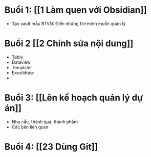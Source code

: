 # Buổi 1: [[1 Làm quen với Obsidian]]
- Tạo vault mẫu
BTVN: Điền những file mình muốn quản lý
# Buổi 2 [[2 Chỉnh sửa nội dung]]
- Table
- Dataview
- Templater
- Excalidraw
- 
# Buổi 3: [[Lên kế hoạch quản lý dự án]] 
- Nhu cầu, thành quả, thành phẩm 
- Các bên liên quan 
# Buổi 4: [[23 Dùng Git]]